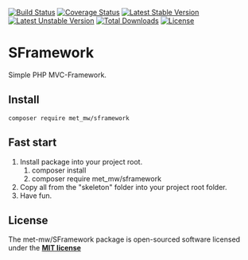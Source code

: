 [![Build Status](https://travis-ci.org/met-mw/SFramework.svg?branch=master)](https://travis-ci.org/met-mw/SFramework)
[![Coverage Status](https://coveralls.io/repos/github/met-mw/SFramework/badge.svg?branch=master)](https://coveralls.io/github/met-mw/SFramework?branch=master)
[![Latest Stable Version](https://poser.pugx.org/met_mw/sframework/v/stable)](https://packagist.org/packages/met_mw/sframework)
[![Latest Unstable Version](https://poser.pugx.org/met_mw/sframework/v/unstable)](https://packagist.org/packages/met_mw/sframework)
[![Total Downloads](https://poser.pugx.org/met_mw/sframework/downloads)](https://packagist.org/packages/met_mw/sframework)
[![License](https://poser.pugx.org/met_mw/sframework/license)](https://packagist.org/packages/met_mw/sframework)
# SFramework
Simple PHP MVC-Framework.

## Install
```
composer require met_mw/sframework
```

## Fast start
1. Install package into your project root.
    1. composer install
    2. composer require met_mw/sframework
2. Copy all from the "skeleton" folder into your project root folder.
3. Have fun.

## License
The met-mw/SFramework package is open-sourced software licensed under the **[MIT license](https://opensource.org/licenses/MIT)**